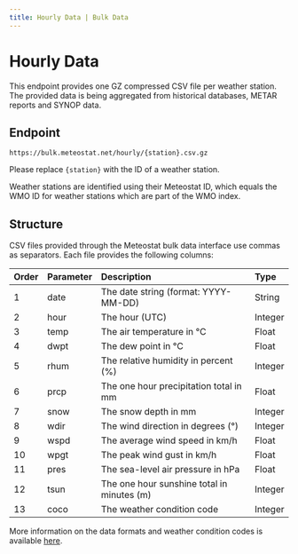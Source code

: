 ```yaml
---
title: Hourly Data | Bulk Data
---
```


# Hourly Data

This endpoint provides one GZ compressed CSV file per weather station. The provided data is being aggregated from historical databases, METAR reports and SYNOP data.

## Endpoint

```
https://bulk.meteostat.net/hourly/{station}.csv.gz
```

Please replace `{station}` with the ID of a weather station.

Weather stations are identified using their Meteostat ID, which equals the WMO ID for weather stations which are part of the WMO index.

## Structure

CSV files provided through the Meteostat bulk data interface use commas as separators. Each file provides the following columns:

| **Order** | **Parameter** | **Description**                            | **Type** |
|:----------|:--------------|:-------------------------------------------|:---------|
| 1         | date          | The date string (format: YYYY-MM-DD)       | String   |
| 2         | hour          | The hour (UTC)                             | Integer  |
| 3         | temp          | The air temperature in °C                  | Float    |
| 4         | dwpt          | The dew point in °C                        | Float    |
| 5         | rhum          | The relative humidity in percent (%)       | Integer  |
| 6         | prcp          | The one hour precipitation total in mm     | Float    |
| 7         | snow          | The snow depth in mm                       | Integer  |
| 8         | wdir          | The wind direction in degrees (°)          | Integer  |
| 9         | wspd          | The average wind speed in km/h             | Float    |
| 10        | wpgt          | The peak wind gust in km/h                 | Float    |
| 11        | pres          | The sea-level air pressure in hPa          | Float    |
| 12        | tsun          | The one hour sunshine total in minutes (m) | Integer  |
| 13        | coco          | The weather condition code                 | Integer  |

More information on the data formats and weather condition codes is available [here](/docs/formats.html).
